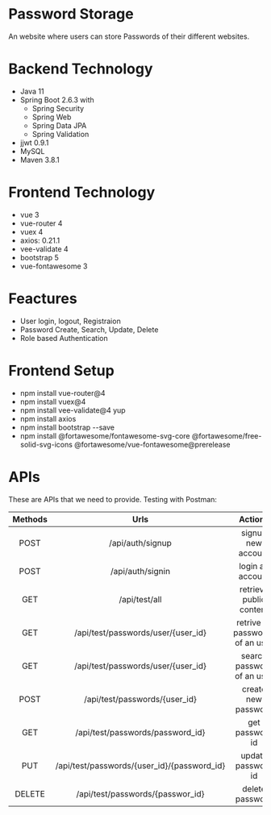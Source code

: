 
# Password Storage

An website where users can store Passwords of their different websites.

# Backend Technology

- Java 11
- Spring Boot 2.6.3 with 
    - Spring Security
    - Spring Web
    - Spring Data JPA
    - Spring Validation
- jjwt 0.9.1
- MySQL
- Maven 3.8.1

# Frontend Technology 

- vue 3
- vue-router 4
- vuex 4
- axios: 0.21.1
- vee-validate 4
- bootstrap 5
- vue-fontawesome 3

# Feactures

- User login, logout, Registraion
- Password Create, Search, Update, Delete
- Role based Authentication

# Frontend Setup 

- npm install vue-router@4
- npm install vuex@4
- npm install vee-validate@4 yup
- npm install axios
- npm install bootstrap --save
- npm install @fortawesome/fontawesome-svg-core @fortawesome/free-solid-svg-icons @fortawesome/vue-fontawesome@prerelease

# APIs

These are APIs that we need to provide. Testing with Postman:

Methods	   |   Urls           |	  Actions        | Body |
:--------: | :-------------:  |  :-------------: | :-------------:
POST	   | /api/auth/signup |  signup new account|{"username":"tester02","email":"tester02@gmail.com","password":"tester02"}
POST	   | /api/auth/signin |  login an account  | {"username":"tester02","password":"tester02"} |
GET	       | /api/test/all	  |  retrieve public content|
GET        | /api/test/passwords/user/{user_id} | retrive all passwords of an user|  |
GET        | /api/test/passwords/user/{user_id} | search password of an user| {"siteName":"abc"} |
POST |  /api/test/passwords/{user_id} | create new password | {"siteName":"github", "siteUserName":"tester02@gmail.com", "sitePassword":"12345"} |
GET | /api/test/passwords/password_id} | get password id |  |
PUT | /api/test/passwords/{user_id}/{password_id}  | update password id | {"siteName": "abc update","sitePassword": "update Password","siteUserName": "update@gmail.com"}|
DELETE |  /api/test/passwords/{passwor_id} | delete password | |
